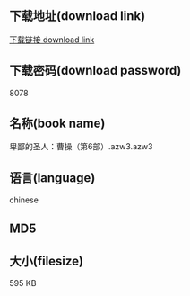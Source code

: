 ## 下载地址(download link)
[下载链接 download link](https://voluble-croquembouche-d321dc.netlify.app/?s=%E5%8D%91%E9%84%99%E7%9A%84%E5%9C%A3%E4%BA%BA%EF%BC%9A%E6%9B%B9%E6%93%8D%EF%BC%88%E7%AC%AC6%E9%83%A8%EF%BC%89.azw3)

## 下载密码(download password)
8078

## 名称(book name)
卑鄙的圣人：曹操（第6部）.azw3.azw3

## 语言(language)
chinese

## MD5


## 大小(filesize)
595 KB

